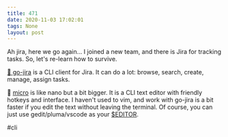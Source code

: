 ```yaml
---
title: 471
date: 2020-11-03 17:02:01
tags: None
layout: post
---
```


Ah jira, here we go again... I joined a new team, and there is Jira for tracking tasks. So, let's re-learn how to survive.

[🐚 go-jira](https://github.com/go-jira/jira) is a CLI client for Jira. It can do a lot: browse, search, create, manage, assign tasks.

🐚 [micro](https://github.com/zyedidia/micro) is like nano but a bit bigger. It is a CLI text editor with friendly hotkeys and interface. I haven't used to vim, and work with go-jira is a bit faster if you edit the text without leaving the terminal. Of course, you can just use gedit/pluma/vscode as your [$EDITOR](https://unix.stackexchange.com/a/77091).

#cli
